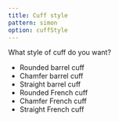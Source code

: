```yaml
---
title: Cuff style
pattern: simon
option: cuffStyle
---
```


What style of cuff do you want?

 - Rounded barrel cuff
 - Chamfer barrel cuff
 - Straight barrel cuff
 - Rounded French cuff
 - Chamfer French cuff
 - Straight French cuff

